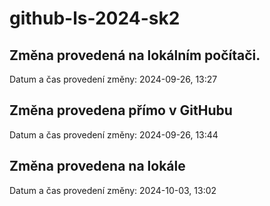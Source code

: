 # github-ls-2024-sk2

## Změna provedená na lokálním počítači.
Datum a čas provedení změny: 2024-09-26, 13:27


## Změna provedena přímo v GitHubu
Datum a čas provedení změny: 2024-09-26, 13:44

## Změna provedena na lokále
Datum a čas provedení změny: 2024-10-03, 13:02